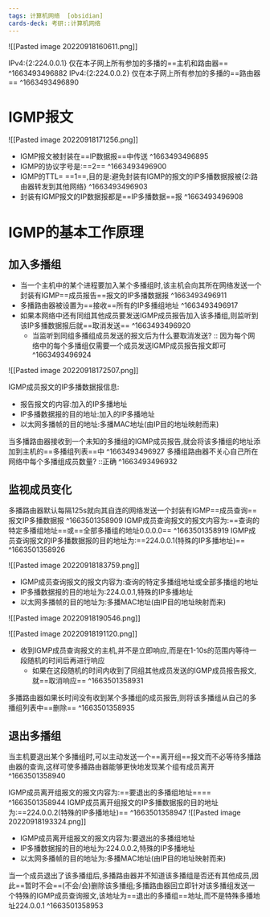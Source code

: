 ```yaml
---
tags: 计算机网络  [obsidian]
cards-deck: 考研::计算机网络
---
```


![[Pasted image 20220918160611.png]]

IPv4:{2:224.0.0.1} 仅在本子网上所有参加的多播的==主机和路由器==
^1663493496882
IPv4:{2:224.0.0.2} 仅在本子网上所有参加的多播的==路由器==
^1663493496890

# IGMP报文
![[Pasted image 20220918171256.png]]

- IGMP报文被封装在==IP数据报==中传送
^1663493496895
- IGMP的协议字号是:==2==
^1663493496900
- IGMP的TTL= ==1==,目的是:避免封装有IGMP的报文的IP多播数据报被{2:路由器转发到其他网络}
^1663493496903
- 封装有IGMP报文的IP数据报都是==IP多播数据==报
^1663493496908

# IGMP的基本工作原理

## 加入多播组
- 当一个主机中的某个进程要加入某个多播组时,该主机会向其所在网络发送一个封装有IGMP==成员报告==报文的IP多播数据报
^1663493496911
- 多播路由器被设置为==接收==所有的IP多播组地址
^1663493496917
- 如果本网络中还有同组其他成员要发送IGMP成员报告加入该多播组,则监听到该IP多播数据报后就==取消发送==
^1663493496920
	- 当监听到同组多播组成员发送的报文后为什么要取消发送? :: 因为每个网络中的每个多播组仅需要一个成员发送IGMP成员报告报文即可 ^1663493496924

![[Pasted image 20220918172507.png]]

IGMP成员报文的IP多播数据报信息:
- 报告报文的内容:加入的IP多播地址
- IP多播数据报的目的地址:加入的IP多播地址
- 以太网多播帧的目的地址:多播MAC地址(由IP目的地址映射而来)

当多播路由器接收到一个未知的多播组的IGMP成员报告,就会将该多播组的地址添加到主机的==多播组列表==中
^1663493496927
多播组路由器不关心自己所在网络中每个多播组成员数量? ::正确 ^1663493496932

## 监视成员变化
多播路由器默认每隔125s就向其自连的网络发送一个封装有IGMP==成员查询==报文IP多播数据报
^1663501358909
IGMP成员查询报文的报文内容为:==查询的特定多播组地址==或==全部多播组的地址0.0.0.0==
^1663501358919
IGMP成员查询报文的IP多播数据报的目的地址为:==224.0.0.1(特殊的IP多播地址)==
^1663501358926

![[Pasted image 20220918183759.png]]

- IGMP成员查询报文的报文内容为:查询的特定多播组地址或全部多播组的地址
- IP多播数据报的目的地址为:224.0.0.1,特殊的IP多播地址
- 以太网多播帧的目的地址为:多播MAC地址(由IP目的地址映射而来)

![[Pasted image 20220918190546.png]]

![[Pasted image 20220918191120.png]]

- 收到IGMP成员查询报文的主机,并不是立即响应,而是在1-10s的范围内等待一段随机的时间后再进行响应
	- 如果在这段随机的时间内收到了同组其他成员发送的IGMP成员报告报文,就==取消响应==
^1663501358931

多播路由器如果长时间没有收到某个多播组的成员报告,则将该多播组从自己的多播组列表中==删除==
^1663501358935


## 退出多播组
当主机要退出某个多播组时,可以主动发送一个==离开组==报文而不必等待多播路由器的查询,这样可使多播路由器能够更快地发现某个组有成员离开
^1663501358940

IGMP成员离开组报文的报文内容为:==要退出的多播组地址====
^1663501358944
IGMP成员离开组报文的IP多播数据报的目的地址为:==224.0.0.2(特殊的IP多播地址)==
^1663501358947
![[Pasted image 20220918193324.png]]

- IGMP成员离开组报文的报文内容为:要退出的多播组地址
- IP多播数据报的目的地址为:224.0.0.2,特殊的IP多播地址
- 以太网多播帧的目的地址为:多播MAC地址(由IP目的地址映射而来)

当一个成员退出了该多播组后,多播路由器并不知道该多播组是否还有其他成员,因此==暂时不会==(不会/会)删除该多播组;多播路由器回立即针对该多播组发送一个特殊的IGMP成员查询报文,该地址为==退出的多播组==地址,而不是特殊多播地址224.0.0.1
^1663501358953
